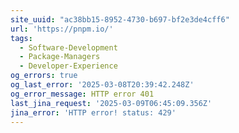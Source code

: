 ```yaml
---
site_uuid: "ac38bb15-8952-4730-b697-bf2e3de4cff6"
url: 'https://pnpm.io/'
tags:
  - Software-Development
  - Package-Managers
  - Developer-Experience
og_errors: true
og_last_error: '2025-03-08T20:39:42.248Z'
og_error_message: HTTP error 401
last_jina_request: '2025-03-09T06:45:09.356Z'
jina_error: 'HTTP error! status: 429'
---
```


